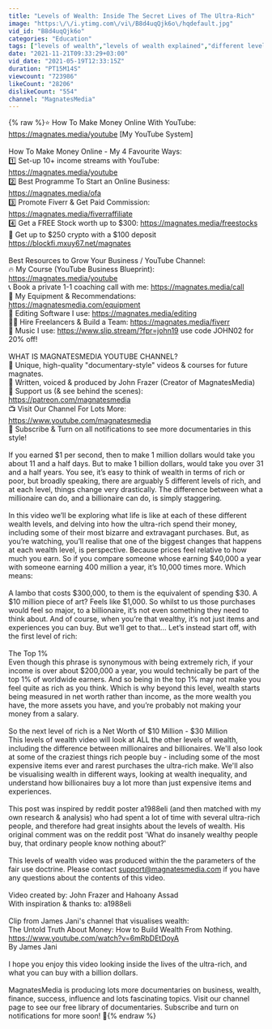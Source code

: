 ```yaml
---
title: "Levels of Wealth: Inside The Secret Lives of The Ultra-Rich"
image: "https:\/\/i.ytimg.com\/vi\/B8d4uqQjk6o\/hqdefault.jpg"
vid_id: "B8d4uqQjk6o"
categories: "Education"
tags: ["levels of wealth","levels of wealth explained","different levels of wealth"]
date: "2021-11-21T09:33:29+03:00"
vid_date: "2021-05-19T12:33:15Z"
duration: "PT15M14S"
viewcount: "723986"
likeCount: "28206"
dislikeCount: "554"
channel: "MagnatesMedia"
---
```

{% raw %}⭐ How To Make Money Online With YouTube: <br /><a rel="nofollow" target="blank" href="https://magnates.media/youtube">https://magnates.media/youtube</a> [My YouTube System]<br /><br />How To Make Money Online - My 4 Favourite Ways:<br />1️⃣ Set-up 10+ income streams with YouTube: <a rel="nofollow" target="blank" href="https://magnates.media/youtube">https://magnates.media/youtube</a><br />2️⃣ Best Programme To Start an Online Business: <a rel="nofollow" target="blank" href="https://magnates.media/ofa">https://magnates.media/ofa</a><br />3️⃣ Promote Fiverr &amp; Get Paid Commission: <a rel="nofollow" target="blank" href="https://magnates.media/fiverraffiliate">https://magnates.media/fiverraffiliate</a><br />4️⃣ Get a FREE Stock worth up to $300: <a rel="nofollow" target="blank" href="https://magnates.media/freestocks">https://magnates.media/freestocks</a><br />🤑 Get up to $250 crypto with a $100 deposit <a rel="nofollow" target="blank" href="https://blockfi.mxuy67.net/magnates">https://blockfi.mxuy67.net/magnates</a> <br /><br />Best Resources to Grow Your Business / YouTube Channel:<br />🔥 My Course (YouTube Business Blueprint):  <a rel="nofollow" target="blank" href="https://magnates.media/youtube">https://magnates.media/youtube</a><br />📞 Book a private 1-1 coaching call with me: <a rel="nofollow" target="blank" href="https://magnates.media/call">https://magnates.media/call</a><br />🧰 My Equipment &amp; Recommendations: <a rel="nofollow" target="blank" href="https://magnatesmedia.com/equipment">https://magnatesmedia.com/equipment</a><br />🎨 Editing Software I use: <a rel="nofollow" target="blank" href="https://magnates.media/editing">https://magnates.media/editing</a><br />👨‍🏭 Hire Freelancers &amp; Build a Team: <a rel="nofollow" target="blank" href="https://magnates.media/fiverr">https://magnates.media/fiverr</a><br />🎵 Music I use: <a rel="nofollow" target="blank" href="https://www.slip.stream/?fpr=john19">https://www.slip.stream/?fpr=john19</a> use code JOHN02 for 20% off!<br /> <br /> WHAT IS MAGNATESMEDIA YOUTUBE CHANNEL?<br />🎥 Unique, high-quality &quot;documentary-style&quot; videos &amp; courses for future magnates.<br />🤵 Written, voiced &amp; produced by John Frazer (Creator of MagnatesMedia)<br />🧡 Support us (&amp; see behind the scenes): <a rel="nofollow" target="blank" href="https://patreon.com/magnatesmedia">https://patreon.com/magnatesmedia</a><br />📺 Visit Our Channel For Lots More: <a rel="nofollow" target="blank" href="https://www.youtube.com/magnatesmedia">https://www.youtube.com/magnatesmedia</a><br />🔔 Subscribe &amp; Turn on all notifications to see more documentaries in this style!<br /><br />If you earned $1 per second, then to make 1 million dollars would take you about 11 and a half days. But to make 1 billion dollars, would take you over 31 and a half years. You see, it’s easy to think of wealth in terms of rich or poor, but broadly speaking, there are arguably 5 different levels of rich, and at each level, things change very drastically. The difference between what a millionaire can do, and a billionaire can do, is simply staggering. <br /><br />In this video we’ll be exploring what life is like at each of these different wealth levels, and delving into how the ultra-rich spend their money, including some of their most bizarre and extravagant purchases. But, as you’re watching, you’ll realise that one of the biggest changes that happens at each wealth level, is perspective. Because prices feel relative to how much you earn. So if you compare someone whose earning $40,000 a year with someone earning 400 million a year, it’s 10,000 times more. Which means:<br /><br />A lambo that costs $300,000, to them is the equivalent of spending $30. A $10 million piece of art? Feels like $1,000. So whilst to us those purchases would feel so major, to a billionaire, it’s not even something they need to think about. And of course, when you’re that wealthy, it’s not just items and experiences you can buy. But we’ll get to that...  Let’s instead start off, with the first level of rich:<br /><br />The Top 1%<br />Even though this phrase is synonymous with being extremely rich, if your income is over about $200,000 a year, you would technically be part of the top 1% of worldwide earners. And so being in the top 1% may not make you feel quite as rich as you think. Which is why beyond this level, wealth starts being measured in net worth rather than income, as the more wealth you have, the more assets you have, and you’re probably not making your money from a salary.<br /><br />So the next level of rich is a Net Worth of $10 Million - $30 Million <br />This levels of wealth video will look at ALL the other levels of wealth, including the difference between millionaires and billionaires. We'll also look at some of the craziest things rich people buy - including some of the most expensive items ever and rarest purchases the ultra-rich make. We'll also be visualising wealth in different ways, looking at wealth inequality, and understand how billionaires buy a lot more than just expensive items and experiences. <br /><br />This post was inspired by reddit poster a1988eli (and then matched with my own research &amp; analysis) who had spent a lot of time with several ultra-rich people, and therefore had great insights about the levels of wealth. His original comment was on the reddit post 'What do insanely wealthy people buy, that ordinary people know nothing about?'<br /><br />This levels of wealth video was produced within the the parameters of the fair use doctrine. Please contact support@magnatesmedia.com if you have any questions about the contents of this video.<br /><br />Video created by: John Frazer and Hahoany Assad<br />With inspiration &amp; thanks to: a1988eli <br /><br />Clip from James Jani's channel that visualises wealth:<br />The Untold Truth About Money: How to Build Wealth From Nothing.<br /><a rel="nofollow" target="blank" href="https://www.youtube.com/watch?v=6mRbDEtDoyA">https://www.youtube.com/watch?v=6mRbDEtDoyA</a><br />By James Jani<br /><br />I hope you enjoy this video looking inside the lives of the ultra-rich, and what you can buy with a billion dollars. <br /><br />MagnatesMedia is producing lots more documentaries on business, wealth, finance, success, influence and lots fascinating topics. Visit our channel page to see our free library of documentaries. Subscribe and turn on notifications for more soon! 🔔{% endraw %}
